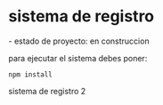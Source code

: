 <h1>sistema de registro</h1>
- estado de proyecto: en construccion

para ejecutar el sistema debes poner:

```npm install```

sistema de registro 2
